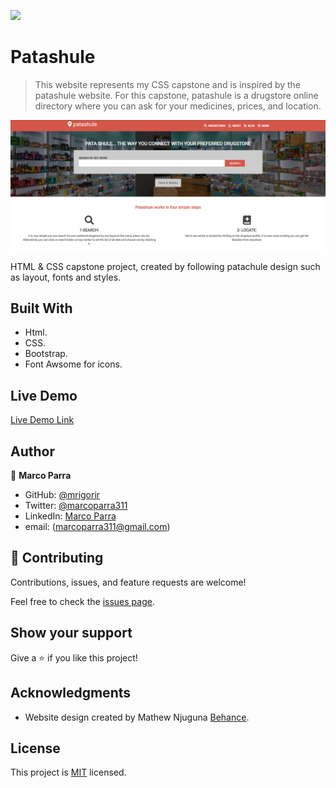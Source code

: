 ![](https://img.shields.io/badge/Microverse-blueviolet)

# Patashule

> This website represents my CSS capstone and is inspired by the patashule website. For this capstone, patashule is a drugstore online directory where you can ask for your medicines, prices, and location.

![Homepage](images/screenshot.png) 

HTML &amp; CSS capstone project, created by following patachule design such as layout, fonts and styles. 

## Built With

- Html.
- CSS.
- Bootstrap.
- Font Awsome for icons.

## Live Demo

[Live Demo Link](https://mrigorir.github.io/patashule/)

## Author

👤 **Marco Parra**

- GitHub: [@mrigorir](https://github.com/mrigorir)
- Twitter: [@marcoparra311](https://twitter.com/marcoparra311)
- LinkedIn: [Marco Parra](https://www.linkedin.com/in/marco-alosno-parra/)
- email: (marcoparra311@gmail.com)

## 🤝 Contributing

Contributions, issues, and feature requests are welcome!

Feel free to check the [issues page](https://github.com/mrigorir/patashule/issues).

## Show your support

Give a ⭐️ if you like this project!

## Acknowledgments

- Website design created by Mathew Njuguna [Behance](https://www.behance.net/gallery/25563385/PatashuleKE).

## License

This project is [MIT](https://github.com/mrigorir/patashule/blob/main/LICENSE) licensed.


